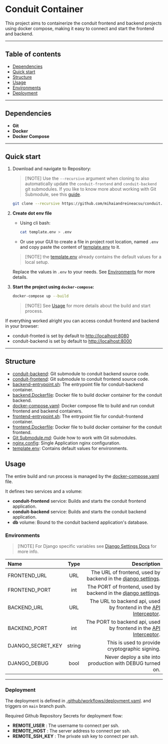 # Conduit Container

This project aims to containerize the conduit frontend and backend projects using docker compose, making it easy to connect and start the frontend and backend.

---

## Table of contents

- [Dependencies](#dependencies)
- [Quick start](#quick-start)
- [Structure](#structure)
- [Usage](#usage)
- [Environments](#environments)
- [Deployment](#deployment)

---

## Dependencies

- **Git**
- **Docker**
- **Docker Compose**

---

## Quick start

1. Download and navigate to Repository:

    > [!NOTE] Use the `--recursive` argument when cloning to also automatically update the `conduit-frontend` and `conduit-backend` git submodules. If you like to know more about working with Git Submodule, see this [guide](./Git%20Submodule.md).

    ```bash
    git clone --recursive https://github.com/mihaiandreineacsu/conduit.git && cd conduit
    ```

1. **Create dot env file**

    - Using cli bash:

        ```bash
        cat template.env > .env
        ```

    - Or use your GUI to create a file in project root location, named `.env` and copy paste the content of [template.env](./template.env) to it.

    > [!NOTE] the [template.env](./template.env) already contains the default values for a local setup.

    Replace the values in `.env` to your needs. See [Environments](#environments) for more details.

1. **Start the project using `docker-compose`:**

    ```bash
    docker-compose up --build
    ```

    > [!NOTE] See [Usage](#usage) for more details about the build and start process.

If everything worked alright you can access conduit frontend and backend in your browser:

- conduit-fronted is set by default to <http://localhost:8080>
- conduit-backend is set by default to <http://localhost:8000>

---

## Structure

- [conduit-backend](./conduit-backend): Git submodule to conduit backend source code.
- [conduit-frontend](./conduit-frontend): Git submodule to conduit frontend source code.
- [backend-entrypoint.sh](./backend-entrypoint.sh): The entrypoint file for conduit-backend container.
- [backend.Dockerfile](./backend.Dockerfile): Docker file to build docker container for the conduit backend.
- [docker-compose.yaml](./docker-compose.yaml): Docker compose file to build and run conduit frontend and backend containers.
- [frontend-entrypoint.sh](./frontend-entrypoint.sh): The entrypoint file for conduit-frontend container.
- [frontend.Dockerfile](./frontend.Dockerfile): Docker file to build docker container for the conduit frontend.
- [Git Submodule.md](./Git%20Submodule.md): Guide how to work with Git submodules.
- [nginx.config](./nginx.config): Single Application nginx configuration.
- [template.env](./template.env): Contains default values for environments.

## Usage

The entire build and run process is managed by the [docker-compose.yaml](./docker-compose.yaml) file.

It defines two services and a volume:

- **conduit-frontend** service: Builds and starts the conduit frontend application.
- **conduit-backend** service: Builds and starts the conduit backend application.
- **db** volume: Bound to the conduit backend application's database.

### Environments

> [!NOTE] For Django specific variables see [Django Settings Docs](https://docs.djangoproject.com/en/dev/ref/settings/) for more info.

| Name | Type | Description |
| :--- | :--: | ----------: |
| FRONTEND_URL | URL | The URL of frontend, used by backend in the [django settings](./conduit-backend/conduit/settings.py). |
| FRONTEND_PORT | int | The PORT of frontend, used by backend in the [django settings](./conduit-backend/conduit/settings.py). |
| BACKEND_URL | URL | The URL to backend api, used by frontend in the [API Interceptor](./conduit-frontend/src/app/core/interceptors/api.interceptor.ts). |
| BACKEND_PORT | int | The PORT to backend api, used by frontend in the [API Interceptor](./conduit-frontend/src/app/core/interceptors/api.interceptor.ts). |
| DJANGO_SECRET_KEY | string |  This is used to provide cryptographic signing. |
| DJANGO_DEBUG | bool | Never deploy a site into production with DEBUG turned on. |

---

### Deployment

The deployment is defined in [.github/workflows/deployment.yaml](./.github/workflows/deployment.yaml).
and triggers on `main` branch push.

Required Github Repository Secrets for deployment flow:

- **REMOTE_USER** : The username to connect per ssh.
- **REMOTE_HOST** : The server address to connect per ssh.
- **REMOTE_SSH_KEY** : The private ssh key to connect per ssh.
